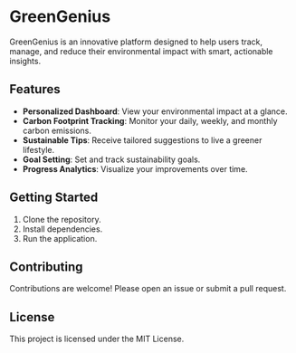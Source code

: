 # GreenGenius

GreenGenius is an innovative platform designed to help users track, manage, and reduce their environmental impact with smart, actionable insights.

## Features

- **Personalized Dashboard**: View your environmental impact at a glance.
- **Carbon Footprint Tracking**: Monitor your daily, weekly, and monthly carbon emissions.
- **Sustainable Tips**: Receive tailored suggestions to live a greener lifestyle.
- **Goal Setting**: Set and track sustainability goals.
- **Progress Analytics**: Visualize your improvements over time.

## Getting Started

1. Clone the repository.
2. Install dependencies.
3. Run the application.

## Contributing

Contributions are welcome! Please open an issue or submit a pull request.

## License

This project is licensed under the MIT License.